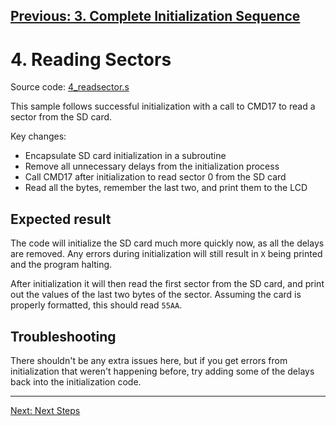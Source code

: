 [Previous: 3. Complete Initialization Sequence](3_Initialization.md)
---

# 4. Reading Sectors

Source code: [4\_readsector.s](src/4\_readsector.s)

This sample follows successful initialization with a call to CMD17 to read a sector from the SD card.

Key changes:
* Encapsulate SD card initialization in a subroutine
* Remove all unnecessary delays from the initialization process
* Call CMD17 after initialization to read sector 0 from the SD card
* Read all the bytes, remember the last two, and print them to the LCD

## Expected result

The code will initialize the SD card much more quickly now, as all the delays
are removed.  Any errors during initialization will still result in `X` being
printed and the program halting.

After initialization it will then read the first sector from the SD card, and
print out the values of the last two bytes of the sector.  Assuming the card is
properly formatted, this should read `55AA`.

## Troubleshooting

There shouldn't be any extra issues here, but if you get errors from
initialization that weren't happening before, try adding some of the delays
back into the initialization code.

---
[Next: Next Steps](A_NextSteps.md)
